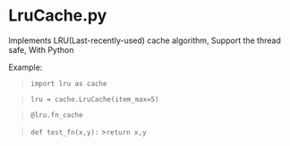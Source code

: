 LruCache.py
======

Implements LRU(Last-recently-used) cache algorithm, Support the thread safe, With Python


Example:

>``import lru as cache``

>``lru = cache.LruCache(item_max=5)``
      
>``@lru.fn_cache``

>``def test_fn(x,y):``
    >``return x,y``
